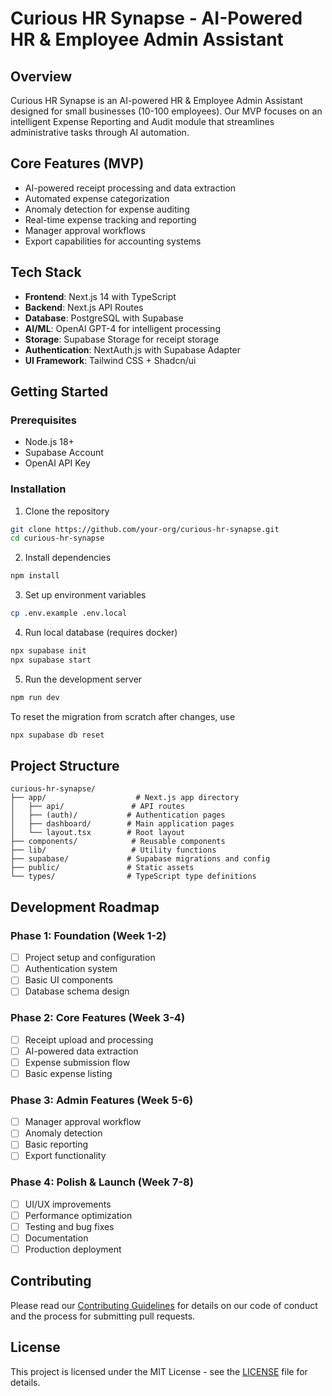 # Curious HR Synapse - AI-Powered HR & Employee Admin Assistant

## Overview

Curious HR Synapse is an AI-powered HR & Employee Admin Assistant designed for small businesses (10-100 employees). Our MVP focuses on an intelligent Expense Reporting and Audit module that streamlines administrative tasks through AI automation.

## Core Features (MVP)

- AI-powered receipt processing and data extraction
- Automated expense categorization
- Anomaly detection for expense auditing
- Real-time expense tracking and reporting
- Manager approval workflows
- Export capabilities for accounting systems

## Tech Stack

- **Frontend**: Next.js 14 with TypeScript
- **Backend**: Next.js API Routes
- **Database**: PostgreSQL with Supabase
- **AI/ML**: OpenAI GPT-4 for intelligent processing
- **Storage**: Supabase Storage for receipt storage
- **Authentication**: NextAuth.js with Supabase Adapter
- **UI Framework**: Tailwind CSS + Shadcn/ui

## Getting Started

### Prerequisites

- Node.js 18+
- Supabase Account
- OpenAI API Key

### Installation

1. Clone the repository

```bash
git clone https://github.com/your-org/curious-hr-synapse.git
cd curious-hr-synapse
```

2. Install dependencies

```bash
npm install
```

3. Set up environment variables

```bash
cp .env.example .env.local
```

4. Run local database (requires docker)

```bash
npx supabase init
npx supabase start
```

5. Run the development server

```bash
npm run dev
```

To reset the migration from scratch after changes, use

```bash
npx supabase db reset
```

## Project Structure

```
curious-hr-synapse/
├── app/                    # Next.js app directory
│   ├── api/               # API routes
│   ├── (auth)/           # Authentication pages
│   ├── dashboard/        # Main application pages
│   └── layout.tsx        # Root layout
├── components/            # Reusable components
├── lib/                   # Utility functions
├── supabase/             # Supabase migrations and config
├── public/               # Static assets
└── types/                # TypeScript type definitions
```

## Development Roadmap

### Phase 1: Foundation (Week 1-2)

- [ ] Project setup and configuration
- [ ] Authentication system
- [ ] Basic UI components
- [ ] Database schema design

### Phase 2: Core Features (Week 3-4)

- [ ] Receipt upload and processing
- [ ] AI-powered data extraction
- [ ] Expense submission flow
- [ ] Basic expense listing

### Phase 3: Admin Features (Week 5-6)

- [ ] Manager approval workflow
- [ ] Anomaly detection
- [ ] Basic reporting
- [ ] Export functionality

### Phase 4: Polish & Launch (Week 7-8)

- [ ] UI/UX improvements
- [ ] Performance optimization
- [ ] Testing and bug fixes
- [ ] Documentation
- [ ] Production deployment

## Contributing

Please read our [Contributing Guidelines](CONTRIBUTING.md) for details on our code of conduct and the process for submitting pull requests.

## License

This project is licensed under the MIT License - see the [LICENSE](LICENSE) file for details.
